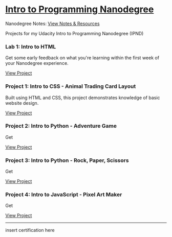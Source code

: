 <h1><a href="https://www.udacity.com/course/intro-to-programming-nanodegree--nd000">Intro to Programming Nanodegree</a></h1>

Nanodegree Notes:
<a href="https://www.udacity.com/course/intro-to-programming-nanodegree--nd000">View Notes &amp; Resources</a> 

<p>Projects for my Udacity Intro to Programming Nanodegree (IPND)</p>

<h3>Lab 1: Intro to HTML</h3>
<p>Get some early feedback on what you're learning within the first week of your Nanodegree experience.</p>
<a href="https://www.udacity.com/course/intro-to-programming-nanodegree--nd000">View Project</a>

<h3>Project 1: Intro to CSS - Animal Trading Card Layout</h3>
<p>Built using HTML and CSS, this project demonstrates knowledge of basic website design.<p>
<a href="https://www.udacity.com/course/intro-to-programming-nanodegree--nd000">View Project</a> 

<h3>Project 2: Intro to Python - Adventure Game</h3>
<p>Get<p>
<a href="https://www.udacity.com/course/intro-to-programming-nanodegree--nd000">View Project</a> 

<h3>Project 3: Intro to Python - Rock, Paper, Scissors</h3>
<p>Get<p>
<a href="https://www.udacity.com/course/intro-to-programming-nanodegree--nd000">View Project</a> 

<h3>Project 4: Intro to JavaScript - Pixel Art Maker</h3>
<p>Get<p>
<a href="https://www.udacity.com/course/intro-to-programming-nanodegree--nd000">View Project</a>
  
<hr>
insert certification here
